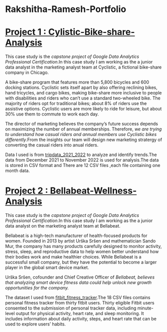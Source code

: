 # Rakshitha-Ramesh-Portfolio

# [Project 1 : Cylistic-Bike-share-Analysis](https://github.com/Rakshitha-Ramesh-96/Cylistic-Bike-share-Analysis)

This case study is the *capstone project of Google Data Analytics Professional Certification*.In this case study I am working as the a junior data analyst in the marketing analyst team at Cyclistic, a fictional bike-share company in Chicago.

A bike-share program that features more than 5,800 bicycles and 600 docking stations. Cyclistic sets itself apart by also offering reclining bikes, hand tricycles, and cargo bikes, making bike-share more inclusive to people with disabilities and riders who can’t use a standard two-wheeled bike. The majority of riders opt for traditional bikes; about 8% of riders use the assistive options. Cyclistic users are more likely to ride for leisure, but about 30% use them to commute to work each day.

The director of marketing believes the company’s future success depends on maximizing the number of annual memberships. Therefore, *we are trying to understand how casual riders and annual members use Cyclistic bikes differently*.From the insights our team will design new marketing stratergy of converting the casual riders into anual riders.

Data I used is from [tripdata_2021_2022](https://divvy-tripdata.s3.amazonaws.com/index.html) to analyze and identify trends.The data from December 2021 to November 2022 is used for analysis.The data is stored in CSV format and There are 12 CSV files ,each file containing one month data.

# [Project 2 : Bellabeat-Wellness-Analysis](https://github.com/Rakshitha-Ramesh-96/Bellabeat-Wellness-Analysis)

This case study is the *capstone project of Google Data Analytics Professional Certification*.In this case study I am working as the a junior data analyst on the marketing analyst team at Bellabeat.

Bellabeat is a high-tech manufacturer of health-focused products for women. Founded in 2013 by artist Urška Sršen and mathematician Sando Mur, the company has many products carefully designed to monitor activity, stress, sleep, and reproductive data to help women better understand how their bodies work and make healthier choices. While Bellabeat is a successful small company, but they have the potential to become a larger player in the global smart device market.

Urška Sršen, cofounder and Chief Creative Officer of *Bellabeat, believes that analyzing smart device fitness data could help unlock new growth opportunities for the company.*

The dataset I used from [fitbit_fitness_tracker](https://www.kaggle.com/datasets/arashnic/fitbit).The 18 CSV files contains personal fitness tracker from thirty fitbit users. Thirty eligible Fitbit users consented to the submission of personal tracker data, including minute-level output for physical activity, heart rate, and sleep monitoring. It includes information about daily activity, steps, and heart rate that can be used to explore users’ habits.
